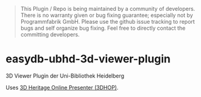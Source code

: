 > This Plugin / Repo is being maintained by a community of developers.
There is no warranty given or bug fixing guarantee; especially not by
Programmfabrik GmbH. Please use the github issue tracking to report bugs
and self organize bug fixing. Feel free to directly contact the committing
developers.

# easydb-ubhd-3d-viewer-plugin
3D Viewer Plugin der Uni-Bibliothek Heidelberg

Uses [3D Heritage Online Presenter (3DHOP)](http://vcg.isti.cnr.it/3dhop/index.php).
